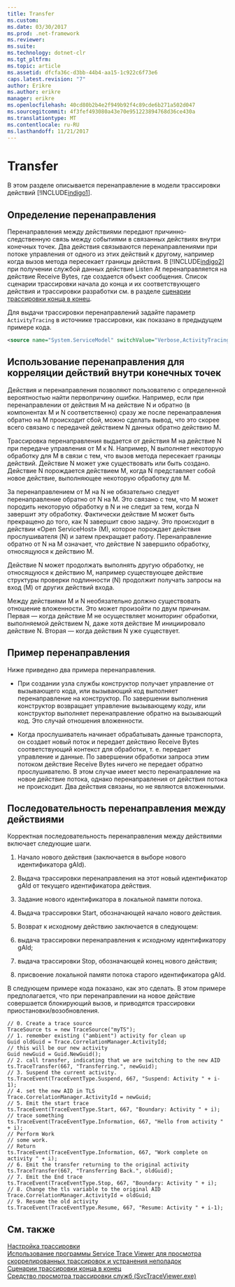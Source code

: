 ```yaml
---
title: Transfer
ms.custom: 
ms.date: 03/30/2017
ms.prod: .net-framework
ms.reviewer: 
ms.suite: 
ms.technology: dotnet-clr
ms.tgt_pltfrm: 
ms.topic: article
ms.assetid: dfcfa36c-d3bb-44b4-aa15-1c922c6f73e6
caps.latest.revision: "7"
author: Erikre
ms.author: erikre
manager: erikre
ms.openlocfilehash: 40cd80b2b4e2f949b92f4c89cde6b271a502d047
ms.sourcegitcommit: 4f3fef493080a43e70e951223894768d36ce430a
ms.translationtype: MT
ms.contentlocale: ru-RU
ms.lasthandoff: 11/21/2017
---
```

# <a name="transfer"></a>Transfer
В этом разделе описывается перенаправление в модели трассировки действий [!INCLUDE[indigo1](../../../../../includes/indigo1-md.md)].  
  
## <a name="transfer-definition"></a>Определение перенаправления  
 Перенаправления между действиями передают причинно-следственную связь между событиями в связанных действиях внутри конечных точек. Два действия связываются перенаправлениями при потоке управления от одного из этих действий к другому, например когда вызов метода пересекает границы действия. В [!INCLUDE[indigo2](../../../../../includes/indigo2-md.md)] при получении службой данных действие Listen At перенаправляется на действие Receive Bytes, где создается объект сообщения. Список сценарии трассировки начала до конца и их соответствующего действия и трассировки разработки см. в разделе [сценарии трассировки конца в конец](../../../../../docs/framework/wcf/diagnostics/tracing/end-to-end-tracing-scenarios.md).  
  
 Для выдачи трассировки перенаправлений задайте параметр `ActivityTracing` в источнике трассировки, как показано в предыдущем примере кода.  
  
```xml  
<source name="System.ServiceModel" switchValue="Verbose,ActivityTracing">  
```  
  
## <a name="using-transfer-to-correlate-activities-within-endpoints"></a>Использование перенаправления для корреляции действий внутри конечных точек  
 Действия и перенаправления позволяют пользователю с определенной вероятностью найти первопричину ошибки. Например, если при перенаправлении от действия M на действие N и обратно (в компонентах M и N соответственно) сразу же после перенаправления обратно на M происходит сбой, можно сделать вывод, что это скорее всего связано с передачей действием N данных обратно действию M.  
  
 Трассировка перенаправления выдается от действия M на действие N при передаче управления от M к N. Например, N выполняет некоторую обработку для M в связи с тем, что вызов метода пересекает границы действий. Действие N может уже существовать или быть создано. Действие N порождается действием M, когда N представляет собой новое действие, выполняющее некоторую обработку для M.  
  
 За перенаправлением от M на N не обязательно следует перенаправление обратно от N на M. Это связано с тем, что M может породить некоторую обработку в N и не следит за тем, когда N завершит эту обработку. Фактически действие M может быть прекращено до того, как N завершит свою задачу. Это происходит в действии «Open ServiceHost» (M), которое порождает действия прослушивателя (N) и затем прекращает работу. Перенаправление обратно от N на M означает, что действие N завершило обработку, относящуюся к действию M.  
  
 Действие N может продолжать выполнять другую обработку, не относящуюся к действию M, например существующее действие структуры проверки подлинности (N) продолжит получать запросы на вход (M) от других действий входа.  
  
 Между действиями M и N необязательно должно существовать отношение вложенности. Это может произойти по двум причинам. Первая — когда действие M не осуществляет мониторинг обработки, выполняемой действием N, даже хотя действие M инициировало действие N. Вторая — когда действия N уже существует.  
  
## <a name="example-of-transfers"></a>Пример перенаправления  
 Ниже приведено два примера перенаправления.  
  
-   При создании узла службы конструктор получает управление от вызывающего кода, или вызывающий код выполняет перенаправление на конструктор. По завершении выполнения конструктор возвращает управление вызывающему коду, или конструктор выполняет перенаправление обратно на вызывающий код. Это случай отношения вложенности.  
  
-   Когда прослушиватель начинает обрабатывать данные транспорта, он создает новый поток и передает действию Receive Bytes соответствующий контекст для обработки, т. е. передает управление и данные. По завершении обработки запроса этим потоком действие Receive Bytes ничего не передает обратно прослушивателю. В этом случае имеет место перенаправление на новое действие потока, однако перенаправления от действия потока не происходит. Два действия связаны, но не являются вложенными.  
  
## <a name="activity-transfer-sequence"></a>Последовательность перенаправления между действиями  
 Корректная последовательность перенаправления между действиями включает следующие шаги.  
  
1.  Начало нового действия (заключается в выборе нового идентификатора gAId).  
  
2.  Выдача трассировки перенаправления на этот новый идентификатор gAId от текущего идентификатора действия.  
  
3.  Задание нового идентификатора в локальной памяти потока.  
  
4.  Выдача трассировки Start, обозначающей начало нового действия.  
  
5.  Возврат к исходному действию заключается в следующем:  
  
6.  выдача трассировки перенаправления к исходному идентификатору gAId;  
  
7.  выдача трассировки Stop, обозначающей конец нового действия;  
  
8.  присвоение локальной памяти потока старого идентификатора gAId.  
  
 В следующем примере кода показано, как это сделать. В этом примере предполагается, что при перенаправлении на новое действие совершается блокирующий вызов, и приводятся трассировки приостановки/возобновления.  
  
```  
// 0. Create a trace source  
TraceSource ts = new TraceSource("myTS");  
// 1. remember existing ("ambient") activity for clean up  
Guid oldGuid = Trace.CorrelationManager.ActivityId;  
// this will be our new activity  
Guid newGuid = Guid.NewGuid();   
// 2. call transfer, indicating that we are switching to the new AID  
ts.TraceTransfer(667, "Transferring.", newGuid);  
// 3. Suspend the current activity.  
ts.TraceEvent(TraceEventType.Suspend, 667, "Suspend: Activity " + i-1);  
// 4. set the new AID in TLS  
Trace.CorrelationManager.ActivityId = newGuid;  
// 5. Emit the start trace  
ts.TraceEvent(TraceEventType.Start, 667, "Boundary: Activity " + i);  
// trace something  
ts.TraceEvent(TraceEventType.Information, 667, "Hello from activity " + i);  
// Perform Work  
// some work.  
// Return  
ts.TraceEvent(TraceEventType.Information, 667, "Work complete on activity " + i);   
// 6. Emit the transfer returning to the original activity  
ts.TraceTransfer(667, "Transferring Back.", oldGuid);  
// 7. Emit the End trace  
ts.TraceEvent(TraceEventType.Stop, 667, "Boundary: Activity " + i);  
// 8. Change the tls variable to the original AID  
Trace.CorrelationManager.ActivityId = oldGuid;    
// 9. Resume the old activity  
ts.TraceEvent(TraceEventType.Resume, 667, "Resume: Activity " + i-1);  
```  
  
## <a name="see-also"></a>См. также  
 [Настройка трассировки](../../../../../docs/framework/wcf/diagnostics/tracing/configuring-tracing.md)  
 [Использование программы Service Trace Viewer для просмотра скоррелированных трассировок и устранения неполадок](../../../../../docs/framework/wcf/diagnostics/tracing/using-service-trace-viewer-for-viewing-correlated-traces-and-troubleshooting.md)  
 [Сценарии трассировки конца в конец](../../../../../docs/framework/wcf/diagnostics/tracing/end-to-end-tracing-scenarios.md)  
 [Средство просмотра трассировки служб (SvcTraceViewer.exe)](../../../../../docs/framework/wcf/service-trace-viewer-tool-svctraceviewer-exe.md)

